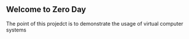 ## Welcome to Zero Day

The point of this projedct is to demonstrate the usage of virtual computer systems